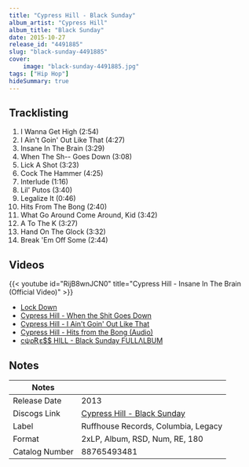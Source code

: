 ```yaml
---
title: "Cypress Hill - Black Sunday"
album_artist: "Cypress Hill"
album_title: "Black Sunday"
date: 2015-10-27
release_id: "4491885"
slug: "black-sunday-4491885"
cover:
    image: "black-sunday-4491885.jpg"
tags: ["Hip Hop"]
hideSummary: true
---
```


## Tracklisting
1. I Wanna Get High (2:54)
2. I Ain't Goin' Out Like That (4:27)
3. Insane In The Brain (3:29)
4. When The Sh-- Goes Down (3:08)
5. Lick A Shot (3:23)
6. Cock The Hammer (4:25)
7. Interlude (1:16)
8. Lil' Putos (3:40)
9. Legalize It (0:46)
10. Hits From The Bong (2:40)
11. What Go Around Come Around, Kid (3:42)
12. A To The K (3:27)
13. Hand On The Glock (3:32)
14. Break 'Em Off Some (2:44)

## Videos
{{< youtube id="RijB8wnJCN0" title="Cypress Hill - Insane In The Brain (Official Video)" >}}
- [Lock Down](https://www.youtube.com/watch?v=PHZl5DuWMbo)
- [Cypress Hill - When the Shit Goes Down](https://www.youtube.com/watch?v=I826gxc8TvI)
- [Cypress Hill - I Ain't Goin' Out Like That](https://www.youtube.com/watch?v=q7p-ihYOG5s)
- [Cypress Hill - Hits from the Bong (Audio)](https://www.youtube.com/watch?v=eMK4cfXj5c0)
- [cψρƦε$$ HILL - Black Sunday FULLΛLBUM](https://www.youtube.com/watch?v=k4D5kp1d3nE)

## Notes

| Notes          |             |
| ---------------| ----------- |
| Release Date   | 2013 |
| Discogs Link   | [Cypress Hill - Black Sunday](https://www.discogs.com/release/4491885) |
| Label          | Ruffhouse Records, Columbia, Legacy |
| Format         | 2xLP, Album, RSD, Num, RE, 180 |
| Catalog Number | 88765493481 |

